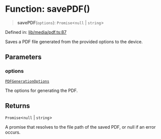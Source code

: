 # Function: savePDF()

> **savePDF**(`options`): `Promise`\<`null` \| `string`\>

Defined in: [lib/media/pdf.ts:87](https://github.com/aldesgroup/goaldn/blob/6a7943d02984b1a6b41d76a3a483a1484b644076/lib/media/pdf.ts#L87)

Saves a PDF file generated from the provided options to the device.

## Parameters

### options

[`PDFGenerationOptions`](../type-aliases/PDFGenerationOptions.md)

The options for generating the PDF.

## Returns

`Promise`\<`null` \| `string`\>

A promise that resolves to the file path of the saved PDF, or null if an error occurs.
